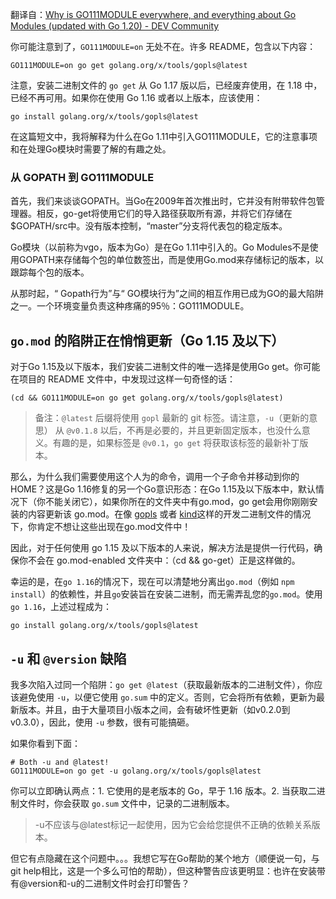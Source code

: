 翻译自：[Why is GO111MODULE everywhere, and everything about Go Modules (updated with Go 1.20) - DEV Community](https://dev.to/maelvls/why-is-go111module-everywhere-and-everything-about-go-modules-24k)

你可能注意到了，`GO111MODULE=on` 无处不在。许多 README，包含以下内容：

```
GO111MODULE=on go get golang.org/x/tools/gopls@latest
```

注意，安装二进制文件的 `go get` 从 Go 1.17 版以后，已经废弃使用，在 1.18 中，已经不再可用。如果你在使用 Go 1.16 或者以上版本，应该使用：

```
go install golang.org/x/tools/gopls@latest
```

在这篇短文中，我将解释为什么在Go 1.11中引入GO111MODULE，它的注意事项和在处理Go模块时需要了解的有趣之处。

### 从 GOPATH 到 GO111MODULE

首先，我们来谈谈GOPATH。当Go在2009年首次推出时，它并没有附带软件包管理器。相反，go-get将使用它们的导入路径获取所有源，并将它们存储在$GOPATH/src中。没有版本控制，“master”分支将代表包的稳定版本。

Go模块（以前称为vgo，版本为Go）是在Go 1.11中引入的。Go Modules不是使用GOPATH来存储每个包的单位数签出，而是使用Go.mod来存储标记的版本，以跟踪每个包的版本。

从那时起，“ Gopath行为”与“ GO模块行为”之间的相互作用已成为GO的最大陷阱之一。一个环境变量负责这种疼痛的95％：GO111MODULE。



## `go.mod` 的陷阱正在悄悄更新（Go 1.15 及以下）



对于Go 1.15及以下版本，我们安装二进制文件的唯一选择是使用Go get。你可能在项目的 README 文件中，中发现过这样一句奇怪的话：



```
(cd && GO111MODULE=on go get golang.org/x/tools/gopls@latest)
```



> 备注：`@latest` 后缀将使用 `gopl` 最新的 git 标签。请注意，`-u`（更新的意思） 从 `@v0.1.8` 以后，不再是必要的，并且更新固定版本，也没什么意义。有趣的是，如果标签是 `@v0.1`，`go get` 将获取该标签的最新补丁版本。



那么，为什么我们需要使用这个人为的命令，调用一个子命令并移动到你的 HOME？这是Go 1.16修复的另一个Go意识形态：在Go 1.15及以下版本中，默认情况下（你不能关闭它），如果你所在的文件夹中有go.mod，go get会用你刚刚安装的内容更新该 go.mod。在像 [gopls](https://github.com/golang/tools/tree/master/gopls) 或者 [kind](https://github.com/kubernetes-sigs/kind)这样的开发二进制文件的情况下，你肯定不想让这些出现在go.mod文件中！



因此，对于任何使用 go 1.15 及以下版本的人来说，解决方法是提供一行代码，确保你不会在 go.mod-enabled 文件夹中：（cd && go-get）正是这样做的。



幸运的是，在`go 1.16`的情况下，现在可以清楚地分离出`go.mod`（例如 `npm install`）的依赖性，并且`go`安装旨在安装二进制，而无需弄乱您的`go.mod`。使用`go 1.16`，上述过程成为：



```
go install golang.org/x/tools/gopls@latest
```



## `-u` 和 `@version` 缺陷



我多次陷入过同一个陷阱：`go get @latest`（获取最新版本的二进制文件），你应该避免使用 `-u`，以便它使用 `go.sum` 中的定义。否则，它会将所有依赖，更新为最新版本。并且，由于大量项目小版本之间，会有破坏性更新（如v0.2.0到v0.3.0），因此，使用 `-u` 参数，很有可能搞砸。



如果你看到下面：



```
# Both -u and @latest!
GO111MODULE=on go get -u golang.org/x/tools/gopls@latest
```



你可以立即确认两点：1. 它使用的是老版本的 Go，早于 1.16 版本。2. 当获取二进制文件时，你会获取 `go.sum` 文件中，记录的二进制版本。



> -u不应该与@latest标记一起使用，因为它会给您提供不正确的依赖关系版本。





但它有点隐藏在这个问题中。。。我想它写在Go帮助的某个地方（顺便说一句，与git help相比，这是一个多么可怕的帮助），但这种警告应该更明显：也许在安装带有@version和-u的二进制文件时会打印警告？

